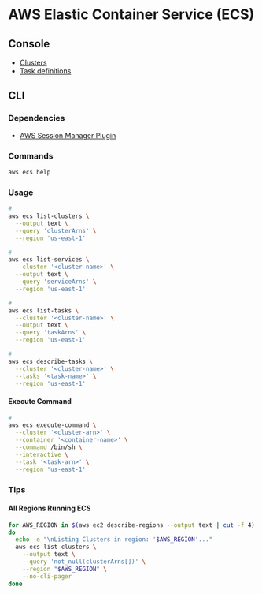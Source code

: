 # AWS Elastic Container Service (ECS)

## Console

- [Clusters](https://console.aws.amazon.com/ecs/v2/clusters)
- [Task definitions](https://console.aws.amazon.com/ecs/v2/task-definitions)

## CLI

### Dependencies

- [AWS Session Manager Plugin](/aws/session-manager-plugin.md)

### Commands

```sh
aws ecs help
```

### Usage

```sh
#
aws ecs list-clusters \
  --output text \
  --query 'clusterArns' \
  --region 'us-east-1'

#
aws ecs list-services \
  --cluster '<cluster-name>' \
  --output text \
  --query 'serviceArns' \
  --region 'us-east-1'

#
aws ecs list-tasks \
  --cluster '<cluster-name>' \
  --output text \
  --query 'taskArns' \
  --region 'us-east-1'

#
aws ecs describe-tasks \
  --cluster '<cluster-name>' \
  --tasks '<task-name>' \
  --region 'us-east-1'
```

<!--
aws ecs list-container-instances \
  --cluster '<cluster-name>' \
  --region 'us-east-1'

aws ecs register-task-definition --cli-input-json file://ecs-task-def-parsed.json

aws ecs list-task-definitions

aws ecs update-service \
  --cluster $(PROJECT_NAME)-$(PROJECT_ENVIRONMENT)-ecs-cluster \
  --service $(PROJECT_NAME)-$(PROJECT_ENVIRONMENT)-app-service \
  --task-definition arn:aws:ecs:$(AWS_REGION):492128005656:task-definition/$(PROJECT_NAME)-$(PROJECT_ENVIRONMENT)-app-task-def
-->

#### Execute Command

```sh
#
aws ecs execute-command \
  --cluster '<cluster-arn>' \
  --container '<container-name>' \
  --command /bin/sh \
  --interactive \
  --task '<task-arn>' \
  --region 'us-east-1'
```

<!--
# Enable Execute Command
aws ecs update-service \
  --service "$AWS_ECS_SERVICE_NAME" \
  --cluster "$AWS_ECS_CLUSTER_NAME" \
  --enable-execute-command
-->

### Tips

#### All Regions Running ECS

```sh
for AWS_REGION in $(aws ec2 describe-regions --output text | cut -f 4)
do
  echo -e "\nListing Clusters in region: '$AWS_REGION'..."
  aws ecs list-clusters \
    --output text \
    --query 'not_null(clusterArns[])' \
    --region "$AWS_REGION" \
    --no-cli-pager
done
```
